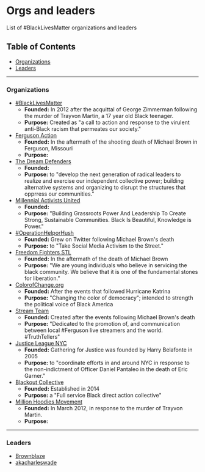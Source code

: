Orgs and leaders
====

List of #BlackLivesMatter organizations and leaders

Table of Contents
-------

- [Organizations](#organizations)
- [Leaders](#leaders)

-------

### Organizations
- [#BlackLivesMatter](http://blacklivesmatter.com)
	* **Founded:** In 2012 after the acquittal of George Zimmerman following the murder of Trayvon Martin, a 17 year old Black teenager.
	* **Purpose:** Created as "a call to action and response to the virulent anti-Black racism that permeates our society."
- [Ferguson Action](http://fergusonaction.com/)
	* **Founded:** In the aftermath of the shooting death of Michael Brown in Ferguson, Missouri
	* **Purpose:**
- [The Dream Defenders](http://dreamdefenders.org)
	* **Founded:**
	* **Purpose:** to "develop the next generation of radical leaders to realize and exercise our independent collective power; building alternative systems and organizing to disrupt the structures that opprress our communities."
- [Millennial Activists United](http://millennialau.tumblr.com/)
	* **Founded:**
	* **Purpose:** "Building Grassroots Power And Leadership To Create Strong, Sustainable Communities. Black Is Beautiful, Knowledge is Power."
- [#OperationHelporHush](http://operationhelporhush.org/)
	* **Founded:** Grew on Twitter following Michael Brown's death
	* **Purpose:** to "Take Social Media Activism to the Street."
- [Freedom Fighters STL](https://twitter.com/FF_STL)
	* **Founded:** In the aftermath of the death of Michael Brown
	* **Purpose:** "We are young individuals who believe in servicing the black community. We believe that it is one of the fundamental stones for liberation."
- [ColorofChange.org](http://colorofchange.org/)
	* **Founded:** After the events that followed Hurricane Katrina
	* **Purpose:** "Changing the color of democracy"; intended to strength the political voice of Black America
- [Stream Team](https://twitter.com/fergusonstream1)
	* **Founded:** Created after the events following Michael Brown's death
	* **Purpose:** "Dedicated to the promotion of, and communication between local #Ferguson live streamers and the world. #TruthTellers"
- [Justice League NYC](http://www.gatheringforjustice.org/)
	* **Founded:** Gathering for Justice was founded by Harry Belafonte in 2005
	* **Purpose:** to "coordinate efforts in and around NYC in response to the non-indictment of Officer Daniel Pantaleo in the death of Eric Garner."
- [Blackout Collective](http://www.blackoutcollective.org)
  * **Founded:** Established in 2014
  * **Purpose:** a "Full service Black direct action collective"
- [Million Hoodies Movement](http:www.mhoodies.org)
  * **Founded:** In March 2012, in response to the murder of Trayvon Martin.
  * **Purpose:**
  
-------

### Leaders
- [Brownblaze](http://twitter.com/brownblaze)
- [akacharleswade](http://twitter.com/akacharleswade)

